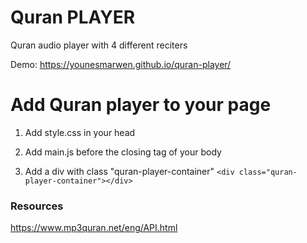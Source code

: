 # Quran PLAYER

Quran audio player with 4 different reciters

Demo: https://younesmarwen.github.io/quran-player/

# Add Quran player to your page

1. Add style.css in your head

2. Add main.js before the closing tag of your body </body>

3. Add a div with class "quran-player-container" ```<div class="quran-player-container"></div>```

### Resources

https://www.mp3quran.net/eng/API.html